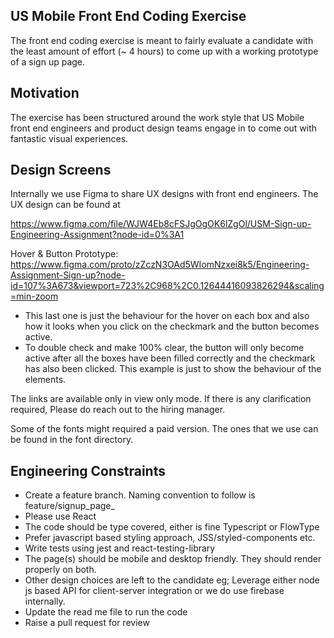 ## US Mobile Front End Coding Exercise

The front end coding exercise is meant to fairly evaluate a candidate with the least amount of effort (~ 4 hours) to come up with a working prototype of a sign up page.

## Motivation

The exercise has been structured around the work style that US Mobile front end engineers and product design teams engage in to come out with fantastic visual experiences.

## Design Screens

Internally we use Figma to share UX designs with front end engineers. The UX design can be found at

https://www.figma.com/file/WJW4Eb8cFSJgOgOK6lZgOl/USM-Sign-up-Engineering-Assignment?node-id=0%3A1

Hover & Button Prototype: https://www.figma.com/proto/zZczN3OAd5WIomNzxei8k5/Engineering-Assignment-Sign-up?node-id=107%3A673&viewport=723%2C968%2C0.12644416093826294&scaling=min-zoom

* This last one is just the behaviour for the hover on each box and also how it looks when you click on the checkmark and the button becomes active.
* To double check and make 100% clear, the button will only become active after all the boxes have been filled correctly and the checkmark has also been clicked. This example is just to show the behaviour of the elements.

The links are available only in view only mode. If there is any clarification required, Please do reach out to the hiring manager.

Some of the fonts might required a paid version. The ones that we use can be found in the font directory.

## Engineering Constraints

* Create a feature branch. Naming convention to follow is feature/signup_page_<Name of the candidate> 
* Please use React
* The code should be type covered, either is fine Typescript or FlowType
* Prefer javascript based styling approach, JSS/styled-components etc.
* Write tests using jest and react-testing-library
* The page(s) should be mobile and desktop friendly. They should render properly on both.
* Other design choices are left to the candidate eg; Leverage either node js based API for client-server integration or we do use firebase internally.
* Update the read me file to run the code
* Raise a pull request for review

